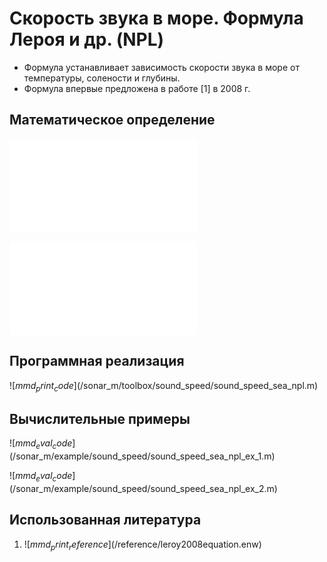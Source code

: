 # Скорость звука в море. Формула Лероя и др. (NPL)

- Формула устанавливает зависимость скорости звука в море от температуры, 
солености и глубины.
- Формула впервые предложена в работе [1] в 2008 г.

## Математическое определение

![$mmd_print_equation_boxed](include/sound_speed_sea_npl.tex)

![$mmd_print_markdown](include/sound_speed_sea_npl_args.ru.md)

## Программная реализация

![$mmd_print_code]($/sonar_m/toolbox/sound_speed/sound_speed_sea_npl.m)

## Вычислительные примеры

![$mmd_eval_code]($/sonar_m/example/sound_speed/sound_speed_sea_npl_ex_1.m)

![$mmd_eval_code]($/sonar_m/example/sound_speed/sound_speed_sea_npl_ex_2.m)

## Использованная литература

1. ![$mmd_print_reference]($/reference/leroy2008equation.enw)
